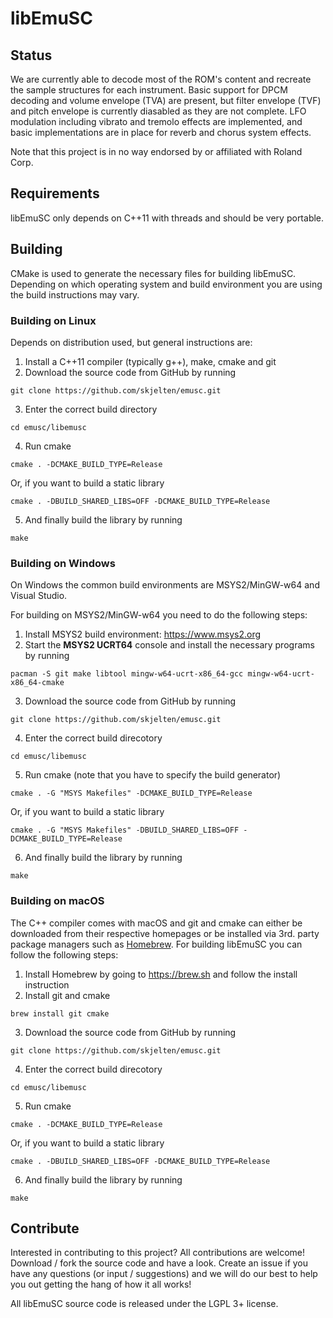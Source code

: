 # libEmuSC
## Status
We are currently able to decode most of the ROM's content and recreate the sample structures for each instrument. Basic support for DPCM decoding and volume envelope (TVA) are present, but filter envelope (TVF) and pitch envelope is currently diasabled as they are not complete. LFO modulation including vibrato and tremolo effects are implemented, and basic implementations are in place for reverb and chorus system effects.

Note that this project is in no way endorsed by or affiliated with Roland Corp.

## Requirements
libEmuSC only depends on C++11 with threads and should be very portable.

## Building
CMake is used to generate the necessary files for building libEmuSC. Depending on which operating system and build environment you are using the build instructions may vary.

### Building on Linux
Depends on distribution used, but general instructions are:
1. Install a C++11 compiler (typically g++), make, cmake and git
2. Download the source code from GitHub by running
```
git clone https://github.com/skjelten/emusc.git
```
3. Enter the correct build directory
```
cd emusc/libemusc
```
4. Run cmake
```
cmake . -DCMAKE_BUILD_TYPE=Release
```
Or, if you want to build a static library
```
cmake . -DBUILD_SHARED_LIBS=OFF -DCMAKE_BUILD_TYPE=Release
```
5. And finally build the library by running
```
make
```

### Building on Windows
On Windows the common build environments are MSYS2/MinGW-w64 and Visual Studio.

For building on MSYS2/MinGW-w64 you need to do the following steps:

1. Install MSYS2 build environment: https://www.msys2.org
2. Start the **MSYS2 UCRT64** console and install the necessary programs by running
```
pacman -S git make libtool mingw-w64-ucrt-x86_64-gcc mingw-w64-ucrt-x86_64-cmake
```
3. Download the source code from GitHub by running
```
git clone https://github.com/skjelten/emusc.git
```
4. Enter the correct build direcotory
```
cd emusc/libemusc
```
5. Run cmake (note that you have to specify the build generator)
```
cmake . -G "MSYS Makefiles" -DCMAKE_BUILD_TYPE=Release
```
Or, if you want to build a static library
```
cmake . -G "MSYS Makefiles" -DBUILD_SHARED_LIBS=OFF -DCMAKE_BUILD_TYPE=Release
```
6. And finally build the library by running
```
make
```

### Building on macOS
The C++ compiler comes with macOS and git and cmake can either be downloaded from their respective homepages or be installed via 3rd. party package managers such as [Homebrew](https://brew.sh). For building libEmuSC you can follow the following steps:

1. Install Homebrew by going to https://brew.sh and follow the install instruction
2. Install git and cmake
```
brew install git cmake
```
3. Download the source code from GitHub by running
```
git clone https://github.com/skjelten/emusc.git
```
4. Enter the correct build direcotory
```
cd emusc/libemusc
```
5. Run cmake
```
cmake . -DCMAKE_BUILD_TYPE=Release
```
Or, if you want to build a static library
```
cmake . -DBUILD_SHARED_LIBS=OFF -DCMAKE_BUILD_TYPE=Release
```
6. And finally build the library by running
```
make
```

## Contribute
Interested in contributing to this project? All contributions are welcome! Download / fork the source code and have a look. Create an issue if you have any questions (or input / suggestions) and we will do our best to help you out getting the hang of how it all works!

All libEmuSC source code is released under the LGPL 3+ license.
